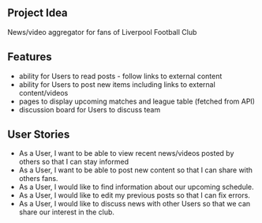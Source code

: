 ## Project Idea

News/video aggregator for fans of Liverpool Football Club

## Features

* ability for Users to read posts - follow links to external content
* ability for Users to post new items including links to external content/videos
* pages to display upcoming matches and league table (fetched from API)
* discussion board for Users to discuss team

## User Stories

* As a User, I want to be able to view recent news/videos posted by others so that I can stay informed
* As a User, I want to be able to post new content so that I can share with others fans.
* As a User, I would like to find information about our upcoming schedule.
* As a User, I would like to edit my previous posts so that I can fix errors.
* As a User, I would like to discuss news with other Users so that we can share our interest in the club.
